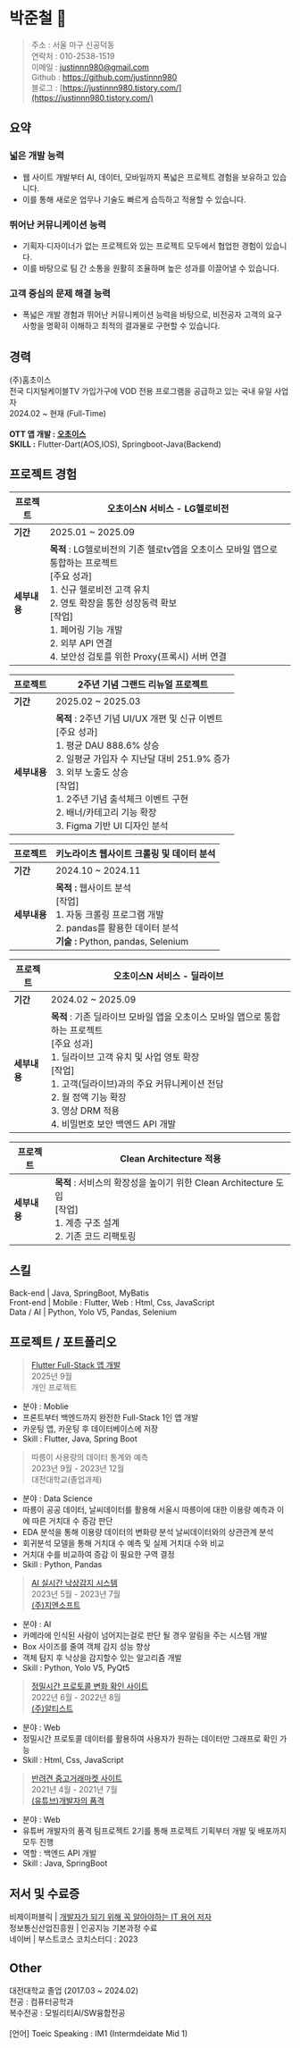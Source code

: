 # 박준철 👋
> 주소 : 서울 마구 신공덕동</br> 
연락처 : 010-2538-1519</br>
이메일 : justinnn980@gmail.com</br>
Github : https://github.com/justinnn980</br>
블로그 : [https://justinnn980.tistory.com/](https://justinnn980.tistory.com/)</br>

## 요약
### 넓은 개발 능력
- 웹 사이트 개발부터 AI, 데이터, 모바일까지 폭넓은 프로젝트 경험을 보유하고 있습니다.
- 이를 통해 새로운 업무나 기술도 빠르게 습득하고 적용할 수 있습니다.

### 뛰어난 커뮤니케이션 능력
- 기획자·디자이너가 없는 프로젝트와 있는 프로젝트 모두에서 협업한 경험이 있습니다.
- 이를 바탕으로 팀 간 소통을 원활히 조율하며 높은 성과를 이끌어낼 수 있습니다.

### 고객 중심의 문제 해결 능력
- 폭넓은 개발 경험과 뛰어난 커뮤니케이션 능력을 바탕으로, 비전공자 고객의 요구 사항을 명확히 이해하고 최적의 결과물로 구현할 수 있습니다.

## 경력
(주)홈초이스</br>
전국 디지털케이블TV 가입가구에 VOD 전용 프로그램을 공급하고 있는 국내 유일 사업자</br>
2024.02 ~ 현재 (Full-Time)</br></br>
**OTT 앱 개발 : [오초이스](https://play.google.com/store/apps/details?id=com.homechoice.app.homechoice&hl=ko)**<br>
**SKILL :** Flutter-Dart(AOS,IOS), Springboot-Java(Backend)
## 프로젝트 경험

| 프로젝트 | **오초이스N 서비스 - LG헬로비전**  |
|----------|----------------------------------------|
| **기간** | 2025.01 ~ 2025.09 |
| **세부내용** | **목적** : LG헬로비전의 기존 헬로tv앱을 오초이스 모바일 앱으로 통합하는 프로젝트</br> [주요 성과] </br> 1. 신규 헬로비전 고객 유치 </br> 2. 영토 확장을 통한 성장동력 확보 </br>[작업] </br>1. 페어링 기능 개발 </br> 2. 외부 API 연결</br> 4. 보안성 검토를 위한 Proxy(프록시) 서버 연결

| 프로젝트 | **2주년 기념 그랜드 리뉴얼 프로젝트**  |
|----------|----------------------------------------|
| **기간** | 2025.02 ~ 2025.03 |
| **세부내용** | **목적** : 2주년 기념 UI/UX 개편 및 신규 이벤트 </br> [주요 성과]</br>1. 평균 DAU 888.6% 상승 </br>2. 일평균 가입자 수 지난달 대비 251.9% 증가 </br> 3. 외부 노출도 상승 </br> [작업] </br> 1. 2주년 기념 출석체크 이벤트 구현 </br> 2. 배너/카테고리 기능 확장 </br> 3. Figma 기반 UI 디자인 분석

| 프로젝트 | **키노라이츠 웹사이트 크롤링 및 데이터 분석**  |
|----------|----------------------------------------|
| **기간** | 2024.10 ~ 2024.11 |
| **세부내용** | **목적 :** 웹사이트 분석 </br> [작업] </br> 1. 자동 크롤링 프로그램 개발 </br> 2. pandas를 활용한 데이터 분석 </br> **기술 :** Python, pandas, Selenium

| 프로젝트 | **오초이스N 서비스 - 딜라이브**  |
|----------|----------------------------------------|
| **기간** | 2024.02 ~ 2025.09 |
| **세부내용** | **목적** : 기존 딜라이브 모바일 앱을 오초이스 모바일 앱으로 통합하는 프로젝트 </br> [주요 성과] </br> 1. 딜라이브 고객 유치 및 사업 영토 확장 </br>[작업] </br> 1. 고객(딜라이브)과의 주요 커뮤니케이션 전담 </br> 2. 월 정액 기능 확장 </br> 3. 영상 DRM 적용 </br> 4. 비밀번호 보안 백엔드 API 개발

| 프로젝트 | **Clean Architecture 적용**  |
|----------|----------------------------------------|
| **세부내용** | **목적** : 서비스의 확장성을 높이기 위한 Clean Architecture 도입 </br>[작업] </br> 1. 계층 구조 설계 </br> 2. 기존 코드 리팩토링

## 스킬
Back-end | Java, SpringBoot, MyBatis </br>
Front-end | Mobile : Flutter, Web : Html, Css, JavaScript</br>
Data / AI | Python, Yolo V5, Pandas, Selenium</br>


## 프로젝트 / 포트폴리오
>[Flutter Full-Stack 앱 개발](https://github.com/justinnn980/myflutter) </br>  2025년 9월</br> 개인 프로젝트
- 분야 : Moblie
- 프론트부터 백엔드까지 완전한 Full-Stack 1인 앱 개발</br>
- 카운팅 앱, 카운팅 후 데이터베이스에 저장 </br>
- Skill : Flutter, Java, Spring Boot

>따릉이 사용량의 데이터 통계와 예측 </br> 2023년 9월 - 2023년 12월 </br> 대전대학교(졸업과제)
- 분야 : Data Science
- 따릉이 공공 데이터, 날씨데이터를 활용해 서울시 따릉이에 대한 이용량 예측과 이에 따른 거치대 수 증감 판단</br>
- EDA 분석을 통해 이용량 데이터의 변화량 분석 날씨데이터와의 상관관계 분석</br>
- 회귀분석 모델을 통해 거치대 수 예측 및 실제 거치대 수와 비교</br>
- 거치대 수를 비교하여 증감 이 필요한 구역 결정</br>
- Skill : Python, Pandas</br>

>[AI 실시간 낙상감지 시스템](https://github.com/TEAM-DSS/Human-Fall-Detection) </br> 2023년 5월 - 2023년 7월</br>[(주)지엔소프트](http://www.gn-soft.co.kr/gns/html/index.html) </br>
- 분야 : AI</br>
- 카메라에 인식된 사람이 넘어지는걸로 판단 될 경우 알림을 주는 시스템 개발</br>
- Box 사이즈를 줄여 객체 감지 성능 향상</br>
- 객체 탐지 후 낙상을 감지할수 있는 알고리즘 개발</br>
- Skill : Python, Yolo V5, PyQt5

>[정밀시간 프로토콜 변화 확인 사이트](https://github.com/Masterwhiece/ptp-visualization)</br>2022년 6월 - 2022년 8월</br>[(주)알티스트](https://www.rtst.co.kr/) </br>
- 분야 : Web</br>
- 정밀시간 프로토콜 데이터를 활용하여 사용자가 원하는 데이터만 그래프로 확인 가능</br>
- Skill : Html, Css, JavaScript</br>

>[반려견 중고거래마켓 사이트](https://github.com/DaengDaengMarket/dignity-of-developer-2-project)</br>2021년 4월 - 2021년 7월</br>[(유튜브)개발자의 품격](https://www.inflearn.com/users/16938/@realprogrammers?srsltid=AfmBOoooGystUG2l1_FXZl7PiyZH4aVgk-KXvGP5yQ7tjnocGTXkpIFh) </br>
- 분야 : Web</br>
- 유튜버 개발자의 품격 팀프로젝트 2기를 통해 프로젝트 기획부터 개발 및 배포까지 모두 진행
- 역할 : 백엔드 API 개발</br>
- Skill : Java, SpringBoot</br>

## 저서 및 수료증
비제이퍼블릭 | [개발자가 되기 위해 꼭 알아야하는 IT 용어 저자](https://www.yes24.com/Product/Goods/109711067) </br>
정보통신산업진흥원 | 인공지능 기본과정 수료</br>
네이버 | 부스트코스<DATA SCIENCE> 코치스터디 : 2023</br>

## Other
대전대학교 졸업 (2017.03 ~ 2024.02) </br>
전공 : 컴퓨터공학과 </br>복수전공 : 모빌리티AI/SW융합전공 </br></br>
[언어] Toeic Speaking : IM1 (Intermdeidate Mid 1)

